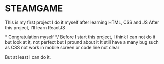# STEAMGAME
This is my first project I do it myself after learning HTML, CSS and JS
After this project, I'll learn ReactJS

\* Congratulation myself */
Before I start this project, I think I can not do it but look at it, not perfect but I pround about it
It still have a many bug such as CSS not work in mobile screen or code line not clear

But at least I can do it.
